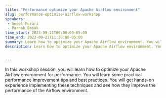 ```yaml
---
title: "Performance optimize your Apache Airflow environment"
slug: performance-optimize-airflow-workshop
speakers:
 - Aneel Murari
 - Parnab Basak
time_start: 2023-09-21T09:00:00-05:00
time_end: 2023-09-21T11:30:00-05:00
summary: Learn how to optimize your Apache Airflow environment. You will get hands-on experience implementing  techniques and best practices and see how they improve the performance of the Airflow environment.
description: Learn how to optimize your Apache Airflow environment. You will get hands-on experience implementing  techniques and best practices and see how they improve the performance of the Airflow environment.


---
```


In this workshop session, you will learn how to optimize your Apache Airflow environment for performance. You will learn some practical performance improvement tips and best practices. You will get hands-on experience implementing these techniques and see how they improve the performance of the Airflow environment.

